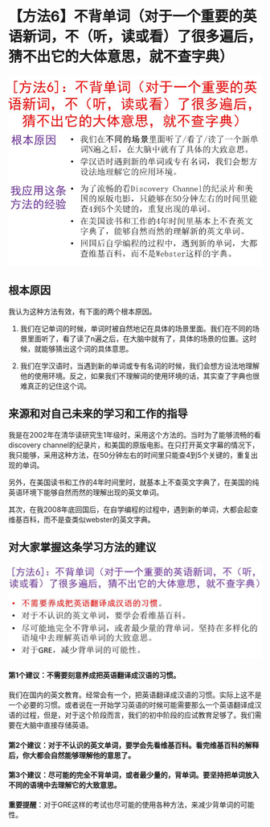 # 【方法6】不背单词（对于一个重要的英语新词，不（听，读或看）了很多遍后，猜不出它的大体意思，就不查字典）

![](/images/章2-“不背单词”的真需求英语学习法/学习方法6：不背单词/幻灯片6.JPG)

## 根本原因

我认为这种方法有效，有下面的两个根本原因。

1. 我们在记单词的时候，单词时被自然地记在具体的场景里面。我们在不同的场景里面听了，看了读了n遍之后，在大脑中就有了，具体的场景的位置。这时候，就能够猜出这个词的具体意思。

2. 我们在学汉语时，当遇到新的单词或专有名词的时候，我们会想方设法地理解他的使用环境。反之，如果我们不理解词的使用环境的话，其实查了字典也很难真正的记住这个词。

## 来源和对自己未来的学习和工作的指导

我是在2002年在清华读研究生1年级时，采用这个方法的。当时为了能够流畅的看discovery channel的纪录片，和美国的原版电影。在只打开英文字幕的情况下，我只能够，采用这种方法，在50分钟左右的时间里只能查4到5个关键的，重复出现的单词。

另外，在美国读书和工作的4年时间里时，就基本上不查英文字典了，在美国的纯英语环境下能够自然而然的理解出现的英文单词。

其次，在我2008年底回国后，在自学编程的过程中，遇到新的单词，大都会起查维基百科，而不是查类似webster的英文字典。

## 对大家掌握这条学习方法的建议

![](/images/章2-“不背单词”的真需求英语学习法/学习方法6：不背单词/幻灯片6-建议.JPG)

#### 第1个建议：不需要刻意养成把英语翻译成汉语的习惯。
我们在国内的英文教育。经常会有一个，把英语翻译成汉语的习惯。实际上这不是一个必要的习惯。或者说在一开始学习英语的时候可能需要那么一个英语翻译成汉语的过程，但是，对于这个阶段而言，我们的初中阶段的应试教育足够了。我们需要在大脑中直接存储英语。

#### 第2个建议：对于不认识的英文单词，要学会先看维基百科。看完维基百科的解释后，你大都会自然能够理解他的意思了。

#### 第3个建议：尽可能的完全不背单词，或者最少量的，背单词。要坚持把单词放入不同的语境中去理解它的大致意思。

**重要提醒**：对于GRE这样的考试也尽可能的使用各种方法，来减少背单词的可能性。
